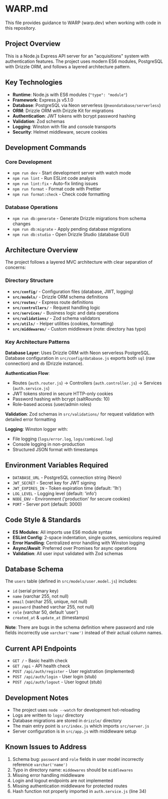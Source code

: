 # WARP.md

This file provides guidance to WARP (warp.dev) when working with code in this repository.

## Project Overview

This is a Node.js Express API server for an "acquisitions" system with authentication features. The project uses modern ES6 modules, PostgreSQL with Drizzle ORM, and follows a layered architecture pattern.

## Key Technologies

- **Runtime**: Node.js with ES6 modules (`"type": "module"`)
- **Framework**: Express.js v5.1.0
- **Database**: PostgreSQL via Neon serverless (`@neondatabase/serverless`)
- **ORM**: Drizzle ORM with Drizzle Kit for migrations
- **Authentication**: JWT tokens with bcrypt password hashing
- **Validation**: Zod schemas
- **Logging**: Winston with file and console transports
- **Security**: Helmet middleware, secure cookies

## Development Commands

### Core Development
- `npm run dev` - Start development server with watch mode
- `npm run lint` - Run ESLint code analysis
- `npm run lint:fix` - Auto-fix linting issues
- `npm run format` - Format code with Prettier
- `npm run format:check` - Check code formatting

### Database Operations
- `npm run db:generate` - Generate Drizzle migrations from schema changes
- `npm run db:migrate` - Apply pending database migrations
- `npm run db:studio` - Open Drizzle Studio (database GUI)

## Architecture Overview

The project follows a layered MVC architecture with clear separation of concerns:

### Directory Structure
- **`src/config/`** - Configuration files (database, JWT, logging)
- **`src/models/`** - Drizzle ORM schema definitions
- **`src/routes/`** - Express route definitions
- **`src/controllers/`** - Request handling logic
- **`src/services/`** - Business logic and data operations
- **`src/validations/`** - Zod schema validators
- **`src/utils/`** - Helper utilities (cookies, formatting)
- **`src/middewares/`** - Custom middleware (note: directory has typo)

### Key Architecture Patterns

**Database Layer**: Uses Drizzle ORM with Neon serverless PostgreSQL. Database configuration in `src/config/database.js` exports both `sql` (raw connection) and `db` (Drizzle instance).

**Authentication Flow**: 
- Routes (`auth.router.js`) → Controllers (`auth.controller.js`) → Services (`auth.service.js`)
- JWT tokens stored in secure HTTP-only cookies
- Password hashing with bcrypt (saltRounds: 10)
- Role-based access (user/admin roles)

**Validation**: Zod schemas in `src/validations/` for request validation with detailed error formatting

**Logging**: Winston logger with:
- File logging (`logs/error.log`, `logs/combined.log`)
- Console logging in non-production
- Structured JSON format with timestamps

## Environment Variables Required

- `DATABASE_URL` - PostgreSQL connection string (Neon)
- `JWT_SECRET` - Secret key for JWT signing
- `JWT_EXPIRES_IN` - Token expiration time (default: '1h')
- `LOG_LEVEL` - Logging level (default: 'info')
- `NODE_ENV` - Environment ('production' for secure cookies)
- `PORT` - Server port (default: 3000)

## Code Style & Standards

- **ES Modules**: All imports use ES6 module syntax
- **ESLint Config**: 2-space indentation, single quotes, semicolons required
- **Error Handling**: Centralized error handling with Winston logging
- **Async/Await**: Preferred over Promises for async operations
- **Validation**: All user input validated with Zod schemas

## Database Schema

The `users` table (defined in `src/models/user.model.js`) includes:
- `id` (serial primary key)
- `name` (varchar 255, not null)
- `email` (varchar 255, unique, not null)
- `password` (hashed varchar 255, not null)
- `role` (varchar 50, default 'user')
- `created_at` & `update_at` (timestamps)

**Note**: There are bugs in the schema definition where password and role fields incorrectly use `varchar('name')` instead of their actual column names.

## Current API Endpoints

- `GET /` - Basic health check
- `GET /api` - API health check
- `POST /api/auth/register` - User registration (implemented)
- `POST /api/auth/login` - User login (stub)
- `POST /api/auth/logout` - User logout (stub)

## Development Notes

- The project uses `node --watch` for development hot-reloading
- Logs are written to `logs/` directory
- Database migrations are stored in `drizzle/` directory
- The main entry point is `src/index.js` which imports `src/server.js`
- Server configuration is in `src/app.js` with middleware setup

## Known Issues to Address

1. Schema bug: `password` and `role` fields in user model incorrectly reference `varchar('name')`
2. Typo in directory name: `middewares` should be `middlewares`
3. Missing error handling middleware
4. Login and logout endpoints are not implemented
5. Missing authentication middleware for protected routes
6. Hash function not properly imported in `auth.service.js` (line 34)
